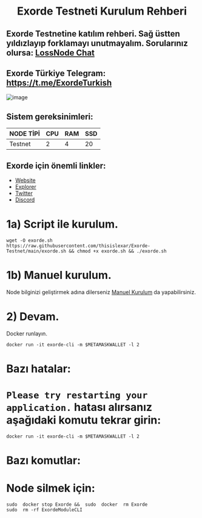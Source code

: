 <h1 align="center">Exorde Testneti Kurulum Rehberi

## Exorde Testnetine katılım rehberi. Sağ üstten yıldızlayıp forklamayı unutmayalım. Sorularınız olursa: [LossNode Chat](https://t.me/LossNode)

## Exorde Türkiye Telegram: https://t.me/ExordeTurkish

![image](https://user-images.githubusercontent.com/101462877/201366264-ee389469-9a0d-423f-8c7f-636237afeff0.png)

## Sistem gereksinimleri:
NODE TİPİ | CPU     | RAM      | SSD     |
| ------------- | ------------- | ------------- | -------- |
| Testnet | 2         | 4         | 20  |

## Exorde için önemli linkler:
- [Website](https://exorde.network/)
- [Explorer](https://explorer.exorde.network/leaderboard)
- [Twitter](https://twitter.com/ExordeLabs)
- [Discord](https://discord.gg/zHSTc2FmfK)

# 1a) Script ile kurulum.

```
wget -O exorde.sh https://raw.githubusercontent.com/thisislexar/Exorde-Testnet/main/exorde.sh && chmod +x exorde.sh && ./exorde.sh
```

# 1b) Manuel kurulum.

Node bilginizi geliştirmek adına dilerseniz [Manuel Kurulum](https://github.com/thisislexar/Exorde-Testnet/blob/main/exorde_manual.md) da yapabilirsiniz.

# 2) Devam.

Docker runlayın.
```
docker run -it exorde-cli -m $METAMASKWALLET -l 2
```


# Bazı hatalar:



# `Please try restarting your application.` hatası alırsanız aşağıdaki komutu tekrar girin:

```
docker run -it exorde-cli -m $METAMASKWALLET -l 2
```



# Bazı komutlar:

# Node silmek için:

```
sudo  docker stop Exorde &&  sudo  docker  rm Exorde
sudo  rm -rf ExordeModuleCLI
``` 
